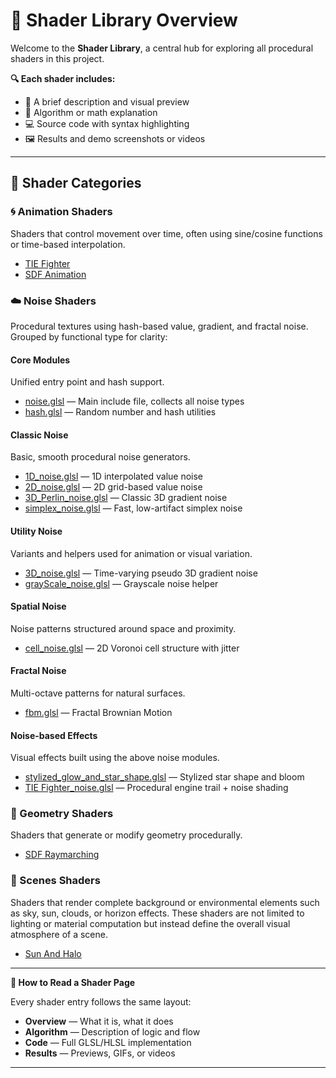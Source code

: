 # 🧱 Shader Library Overview

Welcome to the **Shader Library**, a central hub for exploring all procedural shaders in this project.

**🔍 Each shader includes:**

- 📜 A brief description and visual preview  
- 🧠 Algorithm or math explanation  
- 💻 Source code with syntax highlighting  
- 🖼️ Results and demo screenshots or videos  
<!-- - 🎛️ Customization parameters  -->


---

## 📂 Shader Categories

### 🌀 Animation Shaders
Shaders that control movement over time, often using sine/cosine functions or time-based interpolation.

- [TIE Fighter](animation/tie_fighter.md)
- [SDF Animation](animation/sdf_animation_shader.md)

### ☁️ Noise Shaders  
Procedural textures using hash-based value, gradient, and fractal noise.  
Grouped by functional type for clarity:

#### Core Modules  
Unified entry point and hash support.

- [noise.glsl](noise/noise.md) — Main include file, collects all noise types  
- [hash.glsl](noise/hash.md) — Random number and hash utilities

#### Classic Noise  
Basic, smooth procedural noise generators.

- [1D_noise.glsl](noise/1d_noise.md) — 1D interpolated value noise  
- [2D_noise.glsl](noise/2d_noise.md) — 2D grid-based value noise  
- [3D_Perlin_noise.glsl](noise/3d_perlin_noise.md) — Classic 3D gradient noise  
- [simplex_noise.glsl](noise/simplex_noise.md) — Fast, low-artifact simplex noise
  
#### Utility Noise  
Variants and helpers used for animation or visual variation.

- [3D_noise.glsl](noise/3d_noise.md) — Time-varying pseudo 3D gradient noise  
- [grayScale_noise.glsl](noise/grayScale_noise.md) — Grayscale noise helper
  
#### Spatial Noise  
Noise patterns structured around space and proximity.

- [cell_noise.glsl](noise/cell_noise.md) — 2D Voronoi cell structure with jitter

#### Fractal Noise  
Multi-octave patterns for natural surfaces.

- [fbm.glsl](noise/fbm.md) — Fractal Brownian Motion

#### Noise-based Effects  
Visual effects built using the above noise modules.

- [stylized_glow_and_star_shape.glsl](noise/stylized_glow.md) — Stylized star shape and bloom  
- [TIE Fighter_noise.glsl](noise/tie_fighter_noise.md) — Procedural engine trail + noise shading

### 🔷 Geometry Shaders

Shaders that generate or modify geometry procedurally.

- [SDF Raymarching](geometry/raymarching_sdf.md)
  
### 🔷 Scenes Shaders

Shaders that render complete background or environmental elements such as sky, sun, clouds, or horizon effects. These shaders are not limited to lighting or material computation but instead define the overall visual atmosphere of a scene.

- [Sun And Halo](scenes/SunAndHalo.md)
  
---

**📘 How to Read a Shader Page**

Every shader entry follows the same layout:

- **Overview** — What it is, what it does  
- **Algorithm** — Description of logic and flow  
- **Code** — Full GLSL/HLSL implementation  
- **Results** — Previews, GIFs, or videos  
<!-- - **Parameters** — Inputs you can change  -->

---

